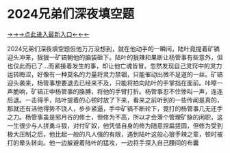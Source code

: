 # 2024兄弟们深夜填空题
<a href="https://8h6e.com ">→→→点此进入最新入口←←←</a >

2024兄弟们深夜填空题但他万万没想到，就在他动手的一瞬间，陆叶竟提着矿镐迎头冲来，狠狠一矿镐朝他的脑袋砸下。陆叶的狠辣和果断让杨管事有些意外，但也仅此而已了…而紧接着发生的事，却让他亡魂皆冒。忽然发现自己灵窍中的灵力运转晦涩，好像有一种莫名的力量将灵力禁锢，只能催动出微不足道的一丝。矿镐迎头袭来，杨管事想要退去已经来不及，只能将拍向陆叶的手掌挡在面前。咔嚓一声脆响，矿镐正中杨管事的胳膊，将他的手臂打折。杨管事忍不住惨叫一声，连连后退。一击得手，陆叶提着的心顿时放了下来，看来之前听到的一些传闻是真的，那就还有活他得势不饶人，步步紧逼，手中矿镐不断轮下，竟打的杨管事几无还手之力。杨管事虽是邪月谷的修士，但修为不高，所以才会落个管理矿脉的闲职，这一生很少与人拼勇斗狠，对付矿奴，他凭借自身的修为随意捏扁搓圆，但修为受到极大压制之后，他比起一般的凡人强的有限，遇到陆叶这般心狠手辣之辈，顿时被打的晕头转向。他一边躲避着陆叶的猛攻，一边将手探入自己腰间的布囊
